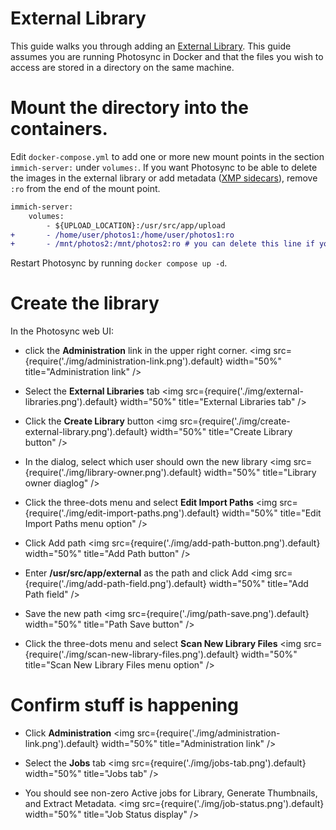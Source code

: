 # External Library

This guide walks you through adding an [External Library](/docs/features/libraries#external-libraries).
This guide assumes you are running  Photosync  in Docker and that the files you wish to access are stored
in a directory on the same machine.

# Mount the directory into the containers.

Edit `docker-compose.yml` to add one or more new mount points in the section `immich-server:` under `volumes:`.
If you want  Photosync  to be able to delete the images in the external library or add metadata ([XMP sidecars](/docs/features/xmp-sidecars)), remove `:ro` from the end of the mount point.

```diff
immich-server:
    volumes:
        - ${UPLOAD_LOCATION}:/usr/src/app/upload
+       - /home/user/photos1:/home/user/photos1:ro
+       - /mnt/photos2:/mnt/photos2:ro # you can delete this line if you only have one mount point, or you can add more lines if you have more than two
```

Restart  Photosync  by running `docker compose up -d`.

# Create the library

In the  Photosync  web UI:

- click the **Administration** link in the upper right corner.
  <img src={require('./img/administration-link.png').default} width="50%" title="Administration link" />

- Select the **External Libraries** tab
  <img src={require('./img/external-libraries.png').default} width="50%" title="External Libraries tab" />

- Click the **Create Library** button
  <img src={require('./img/create-external-library.png').default} width="50%" title="Create Library button" />

- In the dialog, select which user should own the new library
  <img src={require('./img/library-owner.png').default} width="50%" title="Library owner diaglog" />

- Click the three-dots menu and select **Edit Import Paths**
  <img src={require('./img/edit-import-paths.png').default} width="50%" title="Edit Import Paths menu option" />

- Click Add path
  <img src={require('./img/add-path-button.png').default} width="50%" title="Add Path button" />

- Enter **/usr/src/app/external** as the path and click Add
  <img src={require('./img/add-path-field.png').default} width="50%" title="Add Path field" />

- Save the new path
  <img src={require('./img/path-save.png').default} width="50%" title="Path Save button" />

- Click the three-dots menu and select **Scan New Library Files**
  <img src={require('./img/scan-new-library-files.png').default} width="50%" title="Scan New Library Files menu option" />

# Confirm stuff is happening

- Click **Administration**
  <img src={require('./img/administration-link.png').default} width="50%" title="Administration link" />

- Select the **Jobs** tab
  <img src={require('./img/jobs-tab.png').default} width="50%" title="Jobs tab" />

- You should see non-zero Active jobs for
  Library, Generate Thumbnails, and Extract Metadata.
  <img src={require('./img/job-status.png').default} width="50%" title="Job Status display" />
